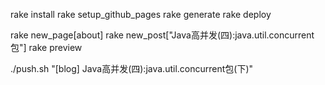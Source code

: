 rake install
rake setup_github_pages 
rake generate
rake deploy

rake new_page[about]
rake new_post["Java高并发(四):java.util.concurrent包"]
rake preview

./push.sh "[blog] Java高并发(四):java.util.concurrent包(下)"